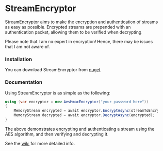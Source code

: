 # StreamEncryptor
StreamEncryptor aims to make the encryption and authentication of streams as easy as possible. Encrypted streams are prepended with an authentication packet, allowing them to be verified when decrypting.

Please note that I am no expert in encryption! Hence, there may be issues that I am not aware of.

### Installation
You can download StreamEncryptor from [nuget](https://www.nuget.org/packages/StreamEncryptor/)

### Documentation

Using StreamEncryptor is as simple as the following:


```c#
using (var encryptor = new AesHmacEncryptor("your password here"))
{
    MemoryStream encrypted = await encryptor.EncryptAsync(streamToEncrypt);
    MemoryStream decrypted = await encryptor.DecryptAsync(encrypted);
}
```

The above demonstrates encrypting and authenticating a stream using the AES algorithm, and then verifying and decrypting it.

See the [wiki](https://github.com/carlst99/StreamEncryptor/wiki) for more detailed info.

